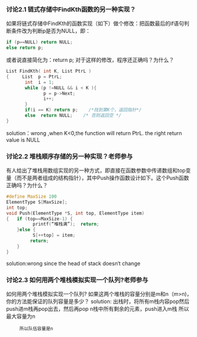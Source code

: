 ### 讨论2.1 链式存储中FindKth函数的另一种实现？ 
如果将链式存储中FindKth的函数实现（如下）做个修改：把函数最后的if语句判断条件改为判断p是否为NULL，即：
```C
if (p==NULL) return NULL;
else return p;
```

或者说直接简化为：return p;
对于这样的修改，程序还正确吗？为什么？
```c
List FindKth( int K, List PtrL )
{     List  p = PtrL;
       int  i = 1;
       while (p !=NULL && i < K ){
              p = p->Next;
              i++;  
       }
       if(i == K) return p;    /*找到第K个，返回指针*/
       else  return NULL;    /* 否则返回空 */
}
```
solution：wrong ,when K<0,the function will return PtrL. the right return value is NULL 
### 讨论2.2 堆栈顺序存储的另一种实现？老师参与
有人给出了堆栈用数组实现的另一种方式，即直接在函数参数中传递数组和top变量（而不是两者组成的结构指针），其中Push操作函数设计如下。这个Push函数正确吗？为什么？
```c
#define MaxSize 100
ElementType S[MaxSize];
int top;
void Push(ElementType *S, int top, ElementType item)
{   if (top==MaxSize-1) {
          printf(“堆栈满”);  return;
    }else {
          S[++top] = item;
         return;
    }
}
```
solution:wrong since the head of stack doesn‘t change
### 讨论2.3 如何用两个堆栈模拟实现一个队列?老师参与
如何用两个堆栈模拟实现一个队列?  如果这两个堆栈的容量分别是m和n（m>n)，你的方法能保证的队列容量是多少？
solution: 出栈时，将所有m栈内容pop然后push进m栈再pop出去，然后再pop n栈中所有剩余的元素，push进入m栈
          所以最大容量为n
          
          
         所以队伍容量是n
